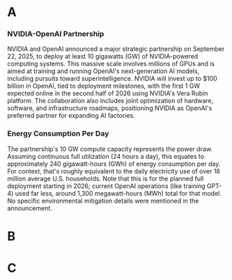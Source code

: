 # A
### NVIDIA-OpenAI Partnership

NVIDIA and OpenAI announced a major strategic partnership on September 22, 2025, to deploy at least 10 gigawatts (GW) of NVIDIA-powered computing systems. This massive scale involves millions of GPUs and is aimed at training and running OpenAI's next-generation AI models, including pursuits toward superintelligence. NVIDIA will invest up to $100 billion in OpenAI, tied to deployment milestones, with the first 1 GW expected online in the second half of 2026 using NVIDIA's Vera Rubin platform. The collaboration also includes joint optimization of hardware, software, and infrastructure roadmaps, positioning NVIDIA as OpenAI's preferred partner for expanding AI factories.

### Energy Consumption Per Day

The partnership's 10 GW compute capacity represents the power draw. Assuming continuous full utilization (24 hours a day), this equates to approximately 240 gigawatt-hours (GWh) of energy consumption per day. For context, that's roughly equivalent to the daily electricity use of over 18 million average U.S. households. Note that this is for the planned full deployment starting in 2026; current OpenAI operations (like training GPT-4) used far less, around 1,300 megawatt-hours (MWh) total for that model. No specific environmental mitigation details were mentioned in the announcement.

# B
# C
